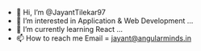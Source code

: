 - 👋 Hi, I’m @JayantTilekar97
- 👀 I’m interested in Application & Web Development ...
- 🌱 I’m currently learning React ...
- 📫 How to reach me Email = jayant@angularminds.in
<!---
JayantTilekar97/JayantTilekar97 is a ✨ special ✨ repository because its `README.md` (this file) appears on your GitHub profile.
You can click the Preview link to take a look at your changes.
--->

